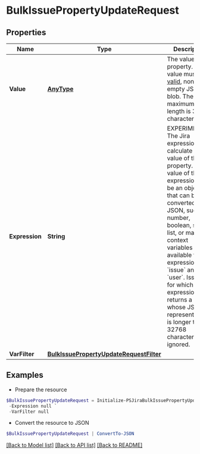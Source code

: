 # BulkIssuePropertyUpdateRequest
## Properties

Name | Type | Description | Notes
------------ | ------------- | ------------- | -------------
**Value** | [**AnyType**](.md) | The value of the property. The value must be a [valid](https://tools.ietf.org/html/rfc4627), non-empty JSON blob. The maximum length is 32768 characters. | [optional] 
**Expression** | **String** | EXPERIMENTAL. The Jira expression to calculate the value of the property. The value of the expression must be an object that can be converted to JSON, such as a number, boolean, string, list, or map. The context variables available to the expression are &#x60;issue&#x60; and &#x60;user&#x60;. Issues for which the expression returns a value whose JSON representation is longer than 32768 characters are ignored. | [optional] 
**VarFilter** | [**BulkIssuePropertyUpdateRequestFilter**](BulkIssuePropertyUpdateRequestFilter.md) |  | [optional] 

## Examples

- Prepare the resource
```powershell
$BulkIssuePropertyUpdateRequest = Initialize-PSJiraBulkIssuePropertyUpdateRequest  -Value null `
 -Expression null `
 -VarFilter null
```

- Convert the resource to JSON
```powershell
$BulkIssuePropertyUpdateRequest | ConvertTo-JSON
```

[[Back to Model list]](../README.md#documentation-for-models) [[Back to API list]](../README.md#documentation-for-api-endpoints) [[Back to README]](../README.md)


